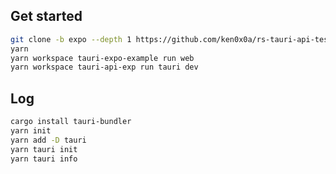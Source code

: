 ## Get started

```sh
git clone -b expo --depth 1 https://github.com/ken0x0a/rs-tauri-api-test
yarn
yarn workspace tauri-expo-example run web
yarn workspace tauri-api-exp run tauri dev

```

## Log

```sh
cargo install tauri-bundler
yarn init
yarn add -D tauri
yarn tauri init
yarn tauri info
```


